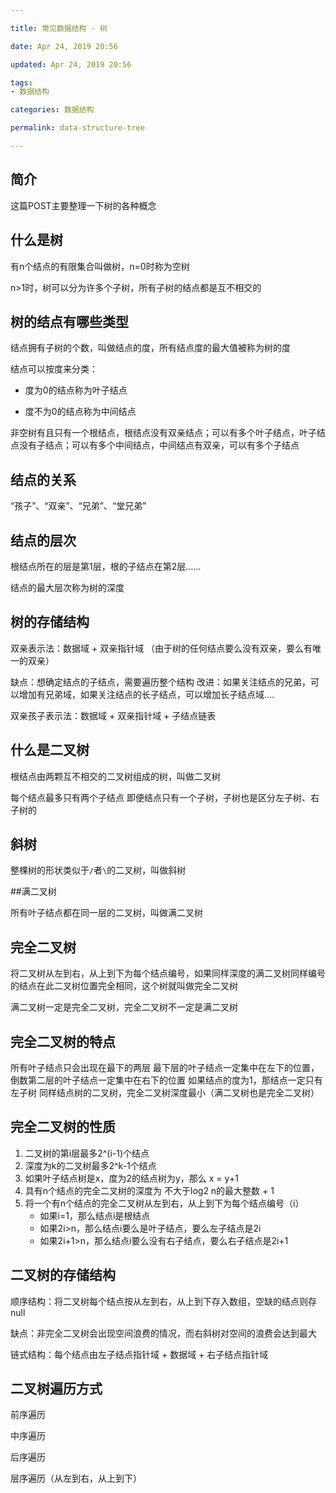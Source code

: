 ```yaml
---

title: 常见数据结构 - 树

date: Apr 24, 2019 20:56

updated: Apr 24, 2019 20:56

tags:
- 数据结构

categories: 数据结构

permalink: data-structure-tree

---
```


## 简介

这篇POST主要整理一下树的各种概念



## 什么是树

有n个结点的有限集合叫做树，n=0时称为空树

n>1时，树可以分为许多个子树，所有子树的结点都是互不相交的



## 树的结点有哪些类型

结点拥有子树的个数，叫做结点的度，所有结点度的最大值被称为树的度

结点可以按度来分类：

- 度为0的结点称为叶子结点

- 度不为0的结点称为中间结点

非空树有且只有一个根结点，根结点没有双亲结点；可以有多个叶子结点，叶子结点没有子结点；可以有多个中间结点，中间结点有双亲，可以有多个子结点



## 结点的关系

“孩子”、“双亲”、“兄弟”、“堂兄弟”



## 结点的层次

根结点所在的层是第1层，根的子结点在第2层……

结点的最大层次称为树的深度



## 树的存储结构

双亲表示法：数据域 + 双亲指针域  （由于树的任何结点要么没有双亲，要么有唯一的双亲） 

缺点：想确定结点的子结点，需要遍历整个结构
改进：如果关注结点的兄弟，可以增加有兄弟域，如果关注结点的长子结点，可以增加长子结点域....



双亲孩子表示法：数据域 + 双亲指针域 + 子结点链表



## 什么是二叉树

根结点由两颗互不相交的二叉树组成的树，叫做二叉树

每个结点最多只有两个子结点
即便结点只有一个子树，子树也是区分左子树、右子树的



## 斜树

整棵树的形状类似于`/`者`\`的二叉树，叫做斜树



##满二叉树 

所有叶子结点都在同一层的二叉树，叫做满二叉树



## 完全二叉树

将二叉树从左到右，从上到下为每个结点编号，如果同样深度的满二叉树同样编号的结点在此二叉树位置完全相同，这个树就叫做完全二叉树

满二叉树一定是完全二叉树，完全二叉树不一定是满二叉树



## 完全二叉树的特点

所有叶子结点只会出现在最下的两层
最下层的叶子结点一定集中在左下的位置，倒数第二层的叶子结点一定集中在右下的位置
如果结点的度为1，那结点一定只有左子树
同样结点树的二叉树，完全二叉树深度最小（满二叉树也是完全二叉树）



## 完全二叉树的性质

1. 二叉树的第i层最多2^(i-1)个结点
2. 深度为k的二叉树最多2^k-1个结点
3. 如果叶子结点树是x，度为2的结点树为y，那么 x = y+1
4. 具有n个结点的完全二叉树的深度为 不大于log2 n的最大整数 + 1
5. 将一个有n个结点的完全二叉树从左到右，从上到下为每个结点编号（i）
   - 如果i=1，那么结点i是根结点
   - 如果2i>n，那么结点i要么是叶子结点，要么左子结点是2i
   - 如果2i+1>n，那么结点i要么没有右子结点，要么右子结点是2i+1



## 二叉树的存储结构

顺序结构：将二叉树每个结点按从左到右，从上到下存入数组，空缺的结点则存null

缺点：非完全二叉树会出现空间浪费的情况，而右斜树对空间的浪费会达到最大



链式结构：每个结点由左子结点指针域 + 数据域 + 右子结点指针域



## 二叉树遍历方式

前序遍历

中序遍历

后序遍历

层序遍历（从左到右，从上到下）